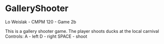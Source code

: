 # GalleryShooter
Lo Weislak - CMPM 120 -  Game 2b

This is a gallery shooter game. The player shoots ducks at the local carnival
Controls:
A - left
D - right
SPACE - shoot 